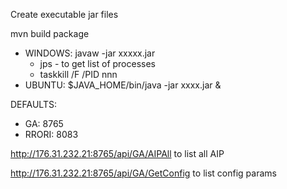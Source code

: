 Create executable jar files

mvn build package

- WINDOWS: javaw -jar xxxxx.jar
  - jps - to get list of processes
  - taskkill /F /PID nnn
- UBUNTU:  $JAVA_HOME/bin/java -jar xxxx.jar &

DEFAULTS:
- GA: 8765
- RRORI: 8083

http://176.31.232.21:8765/api/GA/AIPAll    to list all AIP

http://176.31.232.21:8765/api/GA/GetConfig  to list config params

